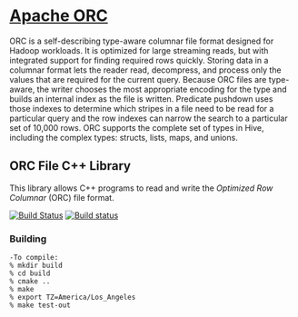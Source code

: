 # [Apache ORC](https://orc.apache.org/)

ORC is a self-describing type-aware columnar file format designed for
Hadoop workloads. It is optimized for large streaming reads, but with
integrated support for finding required rows quickly. Storing data in
a columnar format lets the reader read, decompress, and process only
the values that are required for the current query. Because ORC files
are type-aware, the writer chooses the most appropriate encoding for
the type and builds an internal index as the file is written.
Predicate pushdown uses those indexes to determine which stripes in a
file need to be read for a particular query and the row indexes can
narrow the search to a particular set of 10,000 rows. ORC supports the
complete set of types in Hive, including the complex types: structs,
lists, maps, and unions.

## ORC File C++ Library

This library allows C++ programs to read and write the
_Optimized Row Columnar_ (ORC) file format.

[![Build Status](https://travis-ci.org/hortonworks/orc.svg?branch=c%2B%2B)](https://travis-ci.org/hortonworks/orc)
[![Build status](https://ci.appveyor.com/api/projects/status/6aoqt6c860rf6ad4/branch/c++?svg=true)](https://ci.appveyor.com/project/thanhdowisc/orc/branch/c++)

### Building

```shell
-To compile:
% mkdir build
% cd build
% cmake ..
% make
% export TZ=America/Los_Angeles
% make test-out

```

